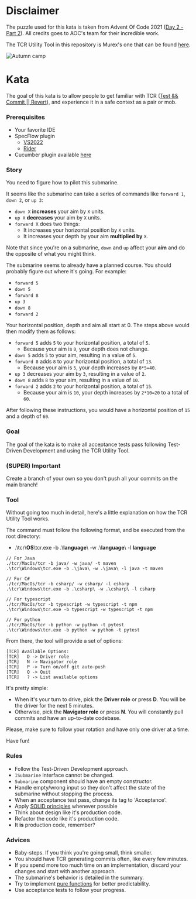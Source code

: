 # Disclaimer

The puzzle used for this kata is taken from Advent Of Code 2021 ([Day 2 - Part 2](https://adventofcode.com/2021/day/2)).
All credits goes to AOC's team for their incredible work.

The TCR Utility Tool in this repository is Murex's one that can be found [here](https://github.com/murex/TCR).

![Autumn camp](img/autumn-camp-tcr.png)

# Kata

The goal of this kata is to allow people to get familiar with
TCR ([Test && Commit || Revert](https://medium.com/@kentbeck_7670/test-commit-revert-870bbd756864)), and experience it in a safe context as a pair or mob.

### Prerequisites

* Your favorite IDE
* SpecFlow plugin
    * [VS2022](https://marketplace.visualstudio.com/items?itemName=TechTalkSpecFlowTeam.SpecFlowForVisualStudio2022)
    * [Rider](https://plugins.jetbrains.com/plugin/15957-specflow-for-rider)
 * Cucumber plugin available [here](https://plugins.jetbrains.com/plugin/7212-cucumber-for-java)

### Story

You need to figure how to pilot this submarine.

It seems like the submarine can take a series of commands like `forward 1`, `down 2`, or `up 3`:

- `down X` **increases** your aim by `X` units.
- `up X` **decreases** your aim by `X` units.
- `forward X` does two things:
    - It increases your horizontal position by `X` units.
    - It increases your depth by your aim **multiplied by** `X`.

Note that since you're on a submarine, `down` and `up` affect your **aim** and do the opposite of what you might think.

The submarine seems to already have a planned course. You should probably figure out where it's going. For example:

- `forward 5`
- `down 5`
- `forward 8`
- `up 3`
- `down 8`
- `forward 2`

Your horizontal position, depth and aim all start at 0. The steps above would then modify them as follows:

- `forward 5` adds `5` to your horizontal position, a total of `5`.
    - Because your aim is `0`, your depth does not change.
- `down 5` adds `5` to your aim, resulting in a value of `5`.
- `forward 8` adds `8` to your horizontal position, a total of `13`.
    - Because your aim is `5`, your depth increases by `8*5=40`.
- `up 3` decreases your aim by `3`, resulting in a value of `2`.
- `down 8` adds `8` to your aim, resulting in a value of `10`.
- `forward 2` adds `2` to your horizontal position, a total of `15`.
    - Because your aim is `10`, your depth increases by `2*10=20` to a total of `60`.

After following these instructions, you would have a horizontal position of `15` and a depth of `60`.

### Goal

The goal of the kata is to make all acceptance tests pass following Test-Driven Development and using the TCR Utility
Tool.

### (SUPER) Important

Create a branch of your own so you don't push all your commits on the main branch!

### Tool
Without going too much in detail, here's a little explanation on how the TCR Utility Tool works.

The command must follow the following format, and be executed from the root directory:
- .\tcr\\**OS**\tcr.exe -b .\\**language**\ -w .\\**language**\ -l **language**

```shell
// For Java
./tcr/MacOs/tcr -b java/ -w java/ -t maven
.\tcr\Windows\tcr.exe -b .\java\ -w .\java\ -l java -t maven

// For C#
./tcr/MacOs/tcr -b csharp/ -w csharp/ -l csharp
.\tcr\Windows\tcr.exe -b .\csharp\ -w .\csharp\ -l csharp

// For typescript
./tcr/MacOs/tcr -b typescript -w typescript -t npm
.\tcr\Windows\tcr.exe -b typescript -w typescript -t npm

// For python
./tcr/MacOs/tcr -b python -w python -t pytest
.\tcr\Windows\tcr.exe -b python -w python -t pytest
```

From there, the tool will provide a set of options:
```shell
[TCR] Available Options:
[TCR]   D -> Driver role
[TCR]   N -> Navigator role
[TCR]   P -> Turn on/off git auto-push
[TCR]   Q -> Quit
[TCR]   ? -> List available options
```

It's pretty simple:
- When it's your turn to drive, pick the **Driver role** or press **D**. You will be the driver for the next 5 minutes.
- Otherwise, pick the **Navigator role** or press **N**. You will constantly pull commits and have an up-to-date codebase.

Please, make sure to follow your rotation and have only one driver at a time.

Have fun!

### Rules

- Follow the Test-Driven Development approach.
- `ISubmarine` interface cannot be changed.
- `Submarine` component should have an empty constructor.
- Handle empty/wrong input so they don't affect the state of the submarine without stopping the process.
- When an acceptance test pass, change its tag to 'Acceptance'.
- Apply [SOLID principles](https://blog.cleancoder.com/uncle-bob/2020/10/18/Solid-Relevance.html) whenever possible
- Think about design like it's production code.
- Refactor the code like it's production code.
- It **is** production code, remember?

### Advices

- Baby-steps. If you think you're going small, think smaller.
- You should have TCR generating commits often, like every few minutes.
- If you spend more too much time on an implementation, discard your changes and start with another approach.
- The submarine's behavior is detailed in the summary.
- Try to implement [pure functions](https://betterprogramming.pub/what-is-a-pure-function-3b4af9352f6f) for better
  predictability.
- Use acceptance tests to follow your progress.

